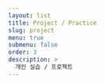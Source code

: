 ```yaml
---
layout: list
title: Project / Practice
slug: project
menu: true
submenu: false
order: 3
description: >
  개인 실습 / 프로젝트
---
```

